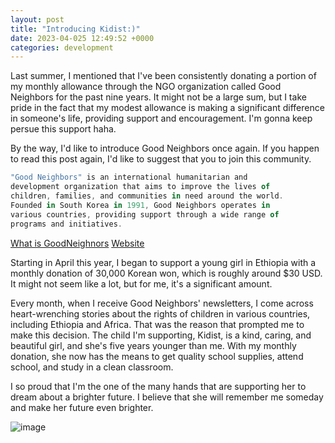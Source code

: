 ```yaml
---
layout: post
title: "Introducing Kidist:)"
date: 2023-04-025 12:49:52 +0000
categories: development
---
```


Last summer, I mentioned that I've been consistently donating a portion of my monthly allowance through the NGO organization called Good Neighbors for the past nine years. It might not be a large sum, but I take pride in the fact that my modest allowance is making a significant difference in someone's life, providing support and encouragement. I'm gonna keep persue this support haha.

By the way, I'd like to introduce Good Neighbors once again. If you happen to read this post again, I'd like to suggest that you to join this community.

```javascript
"Good Neighbors" is an international humanitarian and
development organization that aims to improve the lives of
children, families, and communities in need around the world.
Founded in South Korea in 1991, Good Neighbors operates in
various countries, providing support through a wide range of
programs and initiatives.
```

[What is GoodNeighnors](https://youtu.be/ANdjorrN3-M)
[Website](https://www.goodneighbors.org/)

Starting in April this year, I began to support a young girl in Ethiopia with a monthly donation of 30,000 Korean won, which is roughly around $30 USD. It might not seem like a lot, but for me, it's a significant amount.

Every month, when I receive Good Neighbors' newsletters, I come across heart-wrenching stories about the rights of children in various countries, including Ethiopia and Africa. That was the reason that prompted me to make this decision. The child I'm supporting, Kidist, is a kind, caring, and beautiful girl, and she's five years younger than me. With my monthly donation, she now has the means to get quality school supplies, attend school, and study in a clean classroom.

I so proud that I'm the one of the many hands that are supporting her to dream about a brighter future. I believe that she will remember me someday and make her future even brighter.

![image](https://res.cloudinary.com/dtiwg4oto/image/upload/v1697346752/%EA%B7%B8%EB%A6%BC3_uhzvpr.png)
